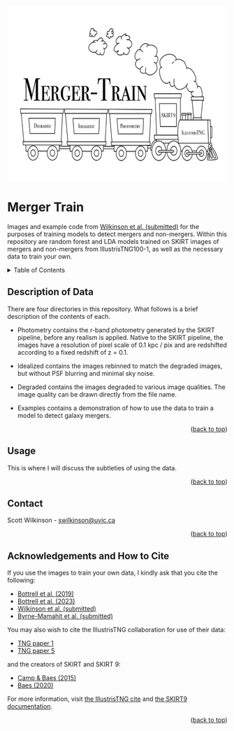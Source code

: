 <a name="readme-top"></a>
<!-- PROJECT LOGO -->
<br />
<div align="left">
  <a href="https://github.com/sj-wilkinson/merger_train">
    <img src="merger-train-logo.png" alt="Logo" width="800" height="400">
  </a>
  </p>
</div>

# Merger Train

Images and example code from [Wilkinson et al. (submitted)]() for the purposes of training models to detect mergers and non-mergers. Within this repository are random forest and LDA models trained on SKIRT images of mergers and non-mergers from IllustrisTNG100-1, as well as the necessary data to train your own.

<!-- TABLE OF CONTENTS -->
<details>
  <summary>Table of Contents</summary>
  <ol>
    <li><a href="#description-of-data">Description of Data</a>
    <li><a href="#usage">Usage</a></li>
    <li><a href="#contact">Contact</a></li>
    <li><a href="#acknowledgments">Acknowledgments</a></li>
  </ol>
</details>


<!-- DESCRIPTION OF DATA -->
## Description of Data

There are four directories in this repository. What follows is a brief description of the contents of each.

- Photometry contains the r-band photometry generated by the SKIRT pipeline, before any realism is applied. Native to the SKIRT pipeline, the images have a resolution of pixel scale of 0.1 kpc / pix and are redshifted according to a fixed redshift of z = 0.1.

- Idealized contains the images rebinned to match the degraded images, but without PSF blurring and minimal sky noise. 

- Degraded contains the images degraded to various image qualities. The image quality can be drawn directly from the file name.

- Examples contains a demonstration of how to use the data to train a model to detect galaxy mergers.

<p align="right">(<a href="#readme-top">back to top</a>)</p>


<!-- USAGE EXAMPLES -->
## Usage

This is where I will discuss the subtleties of using the data.

<p align="right">(<a href="#readme-top">back to top</a>)</p>

<!-- CONTACT -->
## Contact

Scott Wilkinson - swilkinson@uvic.ca

<p align="right">(<a href="#readme-top">back to top</a>)</p>

<!-- ACKNOWLEDGMENTS -->
## Acknowledgements and How to Cite

If you use the images to train your own data, I kindly ask that you cite the following:

* [Bottrell et al. (2019)]()
* [Bottrell et al. (2023)]()
* [Wilkinson et al. (submitted)]()
* [Byrne-Mamahit et al. (submitted)]()

You may also wish to cite the IllustrisTNG collaboration for use of their data:

* [TNG paper 1]()
* [TNG paper 5]()

and the creators of SKIRT and SKIRT 9:

* [Camp & Baes (2015)]()
* [Baes (2020)]()

For more information, visit [the IllustrisTNG cite](https://www.tng-project.org/) and [the SKIRT9 documentation](https://skirt.ugent.be/root/_home.html).

<p align="right">(<a href="#readme-top">back to top</a>)</p>


